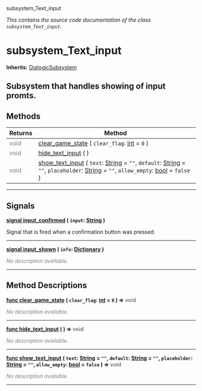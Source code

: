 
<div class="header-banner purple">
<div class="header-label purple">subsystem_Text_input</div>
</div>

*This contains the source code documentation of the class `subsystem_Text_input`.*
        
# subsystem_Text_input
**Inherits:** [DialogicSubsystem](class_dialogicsubsystem.md)

Subsystem that handles showing of input promts.
--- 

## Methods
Returns | Method 
--- | --- 
<span style = "color: gray">void</span> | [<span class="hljs-title">clear_game_state</span>](#property-clear_game_state) ( `clear_flag`: [int](https://docs.godotengine.org/en/latest/classes/class_int.html#class-int) = `0` ) 
<span style = "color: gray">void</span> | [<span class="hljs-title">hide_text_input</span>](#property-hide_text_input) ( ) 
<span style = "color: gray">void</span> | [<span class="hljs-title">show_text_input</span>](#property-show_text_input) ( `text`: [String](https://docs.godotengine.org/en/latest/classes/class_string.html#class-string) = `""`, `default`: [String](https://docs.godotengine.org/en/latest/classes/class_string.html#class-string) = `""`, `placeholder`: [String](https://docs.godotengine.org/en/latest/classes/class_string.html#class-string) = `""`, `allow_empty`: [bool](https://docs.godotengine.org/en/latest/classes/class_bool.html#class-bool) = `false` ) 
--- 

## Signals


<a class="header" id="signal-input_confirmed" href="#signal-input_confirmed">**<span class="hljs-attribute">signal</span> [<span class="hljs-title">input_confirmed</span>](#signal-input_confirmed) ( `input`: [String](https://docs.godotengine.org/en/latest/classes/class_string.html#class-string) )** </a>



Signal that is fired when a confirmation button was pressed.

---



<a class="header" id="signal-input_shown" href="#signal-input_shown">**<span class="hljs-attribute">signal</span> [<span class="hljs-title">input_shown</span>](#signal-input_shown) ( `info`: [Dictionary](https://docs.godotengine.org/en/latest/classes/class_dictionary.html#class-dictionary) )** </a>



 <span style = "color: gray">*No description available.*</span> 

---

## Method Descriptions



<a class="header" id="method-clear_game_state" href="#method-clear_game_state">**<span class="hljs-attribute">func</span> [<span class="hljs-title">clear_game_state</span>](#property-clear_game_state) ( `clear_flag`: [int](https://docs.godotengine.org/en/latest/classes/class_int.html#class-int) = `0` )</a>  ⇒ <span style = "color: gray">void</span>** 



 <span style = "color: gray">*No description available.*</span> 

---



<a class="header" id="method-hide_text_input" href="#method-hide_text_input">**<span class="hljs-attribute">func</span> [<span class="hljs-title">hide_text_input</span>](#property-hide_text_input) ( )</a>  ⇒ <span style = "color: gray">void</span>** 



 <span style = "color: gray">*No description available.*</span> 

---



<a class="header" id="method-show_text_input" href="#method-show_text_input">**<span class="hljs-attribute">func</span> [<span class="hljs-title">show_text_input</span>](#property-show_text_input) ( `text`: [String](https://docs.godotengine.org/en/latest/classes/class_string.html#class-string) = `""`, `default`: [String](https://docs.godotengine.org/en/latest/classes/class_string.html#class-string) = `""`, `placeholder`: [String](https://docs.godotengine.org/en/latest/classes/class_string.html#class-string) = `""`, `allow_empty`: [bool](https://docs.godotengine.org/en/latest/classes/class_bool.html#class-bool) = `false` )</a>  ⇒ <span style = "color: gray">void</span>** 



 <span style = "color: gray">*No description available.*</span> 

---

